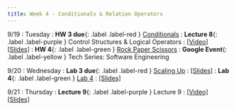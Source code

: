 ```yaml
---
title: Week 4 - Conditionals & Relation Operators
---
```


9/19 
: Tuesday
: **HW 3 due**{: .label .label-red } [Conditionals](https://edstem.org/us/courses/41440/lessons/70332/slides/406879)
: **Lecture 8**{: .label .label-purple } Control Structures & Logical Operators
  : [\[Video\]](https://www.youtube.com/watch?v=IIMqerzfx6k) [\[Slides\]](https://edstem.org/us/courses/41440/lessons/70332/slides/407211)
: **HW 4**{: .label .label-green } [Rock Paper Scissors](https://edstem.org/us/courses/41440/lessons/70332/slides/406879)
: **Google Event**{: .label .label-yellow } Tech Series: Software Engineering

9/20
: Wednesday
: **Lab 3 due**{: .label .label-red } [Scaling Up](https://edstem.org/us/courses/41440/lessons/75127/slides/408427)
  : [\[Slides\]](https://edstem.org/us/courses/41440/lessons/70330/slides/376323)
: **Lab 4**{: .label .label-green } [Lab 4](https://edstem.org/us/courses/41440/lessons/75848/slides/411041)
  : [\[Slides\]](https://edstem.org/us/courses/41440/lessons/75848/slides/411041)

9/21 
: Thursday
: **Lecture 9**{: .label .label-purple } Lecture 9
  : [\[Video\]](https://edstem.org/us/courses/41440/lessons/70332/slides/407602) [\[Slides\]](https://edstem.org/us/courses/41440/lessons/70332/slides/407603)